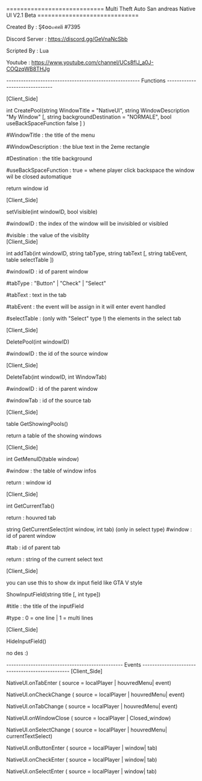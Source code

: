 ============================ Multi Theft Auto San andreas Native UI V2.1 Beta =============================

Created By : Ş¢໐໐๓คคli #7395

Discord Server : https://discord.gg/GeVnaNcSbb

Scripted By : Lua

Youtube : https://www.youtube.com/channel/UCs8fIJ_a0J-COQzqWB8THJg

------------------------------------------------------- Functions -------------------------------

[Client_Side]

int CreatePool(string WindowTitle = "NativeUI", string WindowDescription "My Window" [, string backgroundDestination = "NORMALE", bool useBackSpaceFunction false ] )

#WindowTitle : the title of the menu 

#WindowDescription : the blue text in the 2eme rectangle 

#Destination : the title background 

#useBackSpaceFunction : true = whene player click backspace the window wil be closed automatique

return window id 

[Client_Side]

setVisible(int windowID, bool visible)
 
#windowID : the index of the window will be invisibled or visibled

#visible : the value of the visiblity  
[Client_Side]

 int addTab(int windowID, string tabType, string tabText [, string tabEvent, table selectTable ])

#windowID : id of parent window 

#tabType : "Button" | "Check" | "Select"

#tabText : text in the tab 

#tabEvent : the event will be assign in it will enter event handled 

#selectTable : (only with "Select" type !) the elements in the select tab 

[Client_Side]

DeletePool(int windowID)

#windowID : the id of the source window

[Client_Side]

DeleteTab(int windowID, int WindowTab)

#windowID : id of the parent window 

#windowTab : id of the source tab 

[Client_Side]

table GetShowingPools()

return a table of the showing windows 

[Client_Side]

int GetMenuID(table window)

#window : the table of window infos 

return : window id

[Client_Side]

int GetCurrentTab()

return : houvred tab 

string GetCurrentSelect(int window, int tab)
(only in select type)
#window : id of parent window

#tab : id of parent tab 

return : string of the current select text

[Client_Side]

you can use this to show dx input field like GTA V style

ShowInputField(string title [, int type])

#title : the title of the inputField

#type : 0 = one line | 1 = multi lines 

[Client_Side]

HideInputField()

no des :)

------------------------------------------------ Events  ------------------------------------------------
[Client_Side]

NativeUI.onTabEnter ( source = localPlayer | houvredMenu| event)

NativeUI.onCheckChange ( source = localPlayer | houvredMenu| event)

NativeUI.onTabChange ( source = localPlayer | houvredMenu| event)

NativeUI.onWindowClose ( source = localPlayer | Closed_window)

NativeUI.onSelectChange ( source = localPlayer | houvredMenu| currentTextSelect)

NativeUI.onButtonEnter ( source = localPlayer | window| tab)

NativeUI.onCheckEnter ( source = localPlayer | window| tab)

NativeUI.onSelectEnter ( source = localPlayer | window| tab)








